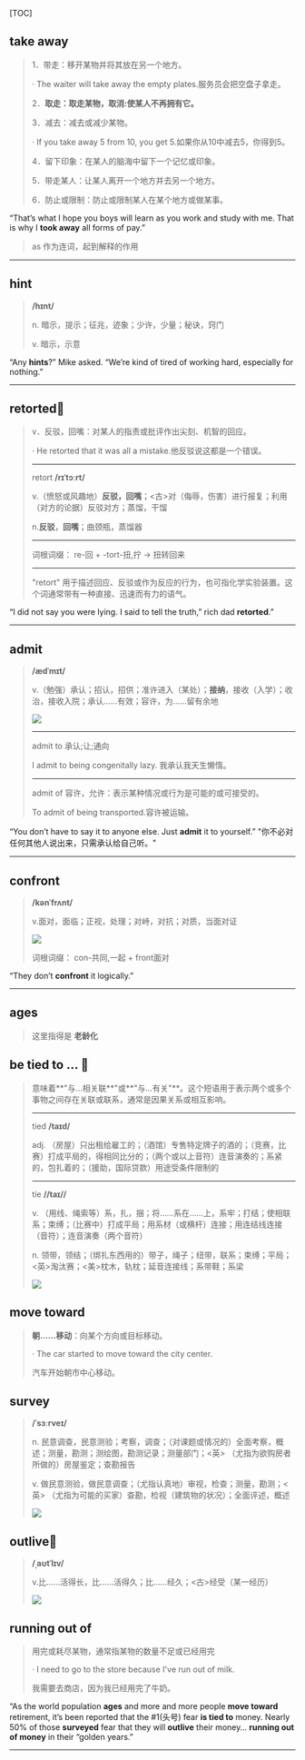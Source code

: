 [TOC]

## take away

> 1．带走：移开某物并将其放在另一个地方。
>
> · The waiter will take away the empty plates.服务员会把空盘子拿走。
>
> 2．**取走：取走某物，取消:使某人不再拥有它。**
>
> 3．减去：减去或减少某物。
>
> · If you take away 5 from 10, you get 5.如果你从10中减去5，你得到5。
>
> 4．留下印象：在某人的脑海中留下一个记忆或印象。
>
> 5．带走某人：让某人离开一个地方并去另一个地方。
>
> 6．防止或限制：防止或限制某人在某个地方或做某事。

“That’s what I hope you boys will learn as you work and study with me. That is why I **took away** all forms of pay.”

> as 作为连词，起到解释的作用

---

## hint

> **/hɪnt/**
>
> n.
> 暗示，提示；征兆，迹象；少许，少量；秘诀，窍门
>
> v.
> 暗示，示意

“Any **hints**?” Mike asked. “We’re kind of tired of working hard, especially for nothing.”

---

## retorted🚩

> v．反驳，回嘴：对某人的指责或批评作出尖刻、机智的回应。
>
> · He retorted that it was all a mistake.他反驳说这都是一个错误。
>
> ---
>
> retort **/rɪˈtɔːrt/**
>
> v.（愤怒或风趣地）**反驳，回嘴**；<古>对（侮辱，伤害）进行报复；利用（对方的论据）反驳对方；蒸馏，干馏
>
> n.**反驳**，**回嘴**；曲颈瓶，蒸馏器
>
> ---
>
> 词根词缀： re-回 + -tort-扭,拧 → 扭转回来
>
> ---
>
> "retort" 用于描述回应、反驳或作为反应的行为，也可指化学实验装置。这个词通常带有一种直接、迅速而有力的语气。

“I did not say you were lying. I said to tell the truth,” rich dad **retorted**.”

---

## admit

> **/ædˈmɪt/**
>
> v.（勉强）承认；招认，招供；准许进入（某处）；**接纳**，接收（入学）；收治，接收入院；承认……有效；容许，为……留有余地
>
> ![](https://ydlunacommon-cdn.nosdn.127.net/82ce9360991a07067be51ef8e8c2d714.jpg?)
>
> ---
>
> admit to 承认;让;通向
>
> I admit to being congenitally lazy. 我承认我天生懒惰。
>
> ---
>
> admit of 容许，允许：表示某种情况或行为是可能的或可接受的。
>
> To admit of being transported.容许被运输。

“You don’t have to say it to anyone else. Just **admit** it to yourself.” "你不必对任何其他人说出来，只需承认给自己听。"

---

## confront

> **/kənˈfrʌnt/**
>
> v.面对，面临；正视，处理；对峙，对抗；对质，当面对证
>
> ![](https://ydlunacommon-cdn.nosdn.127.net/46c23f7f89851eabf26b33f68ba4cd53.jpg?)
>
> 词根词缀：
> con-共同,一起 + front面对

“They don’t **confront** it logically.”

---

## ages

> 这里指得是  **老龄化**

## be tied to ... 🚩

> 意味着**"与...相关联**"或**"与...有关"**。这个短语用于表示两个或多个事物之间存在关联或联系，通常是因果关系或相互影响。
>
> ---
>
> tied **/taɪd/**
>
> adj.
>（房屋）只出租给雇工的；（酒馆）专售特定牌子的酒的；（竞赛，比赛）打成平局的，得相同比分的；（两个或以上音符）连音演奏的；系紧的，包扎着的；（援助，国际贷款）用途受条件限制的
> 
> ---
>
> tie **//taɪ//**
>
> v.
>（用线、绳索等）系，扎，捆；将……系在……上，系牢；打结；使相联系；束缚；（比赛中）打成平局；用系材（或横杆）连接；用连结线连接（音符）；连音演奏（两个音符）
> 
> n.
>领带，领结；（绑扎东西用的）带子，绳子；纽带，联系；束缚；平局；<英>淘汰赛；<美>枕木，轨枕；延音连接线；系带鞋；系梁
> 
> ![](https://ydlunacommon-cdn.nosdn.127.net/00e035a8502075616c1fbe68e1d4549e.jpg?)
>
> 

## move toward

> **朝……移动**：向某个方向或目标移动。
>
> · The car started to move toward the city center.
>
> 汽车开始朝市中心移动。

## survey

> **/ˈsɜːrveɪ/**
>
> n.
> 民意调查，民意测验；考察，调查；（对课题或情况的）全面考察，概述；测量，勘测；测绘图，勘测记录；测量部门；<英> （尤指为欲购房者所做的）房屋鉴定；查勘报告
>
> v.
> 做民意测验，做民意调查；（尤指认真地）审视，检查；测量，勘测；<英> （尤指为可能的买家）查勘，检视（建筑物的状况）；全面评述，概述
>
> ![](https://ydlunacommon-cdn.nosdn.127.net/01b480a8b746d58a7aba06b98bb724da.jpg?)

## outlive🚩

> **/ˌaʊtˈlɪv/**
>
> v.比……活得长，比……活得久；比……经久；<古>经受（某一经历）
>
> ![](https://ydlunacommon-cdn.nosdn.127.net/a917f8c16ce65891ee13a781e696fcb3.jpg?)

## running out of

> 用完或耗尽某物，通常指某物的数量不足或已经用完
>
> · I need to go to the store because I've run out of milk.
>
> 我需要去商店，因为我已经用完了牛奶。

“As the world population **ages** and more and more people **move toward** retirement, it’s been reported that the #1(头号) fear **is tied to** money. Nearly 50% of those **surveyed** fear that they will **outlive** their money… **running out of money** in their “golden years.”

---

